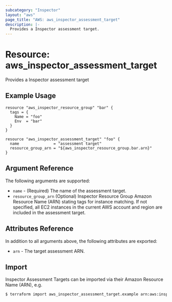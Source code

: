 ```yaml
---
subcategory: "Inspector"
layout: "aws"
page_title: "AWS: aws_inspector_assessment_target"
description: |-
  Provides a Inspector assessment target.
---
```


# Resource: aws_inspector_assessment_target

Provides a Inspector assessment target

## Example Usage

```hcl
resource "aws_inspector_resource_group" "bar" {
  tags = {
    Name = "foo"
    Env  = "bar"
  }
}

resource "aws_inspector_assessment_target" "foo" {
  name               = "assessment target"
  resource_group_arn = "${aws_inspector_resource_group.bar.arn}"
}
```

## Argument Reference

The following arguments are supported:

* `name` - (Required) The name of the assessment target.
* `resource_group_arn` (Optional) Inspector Resource Group Amazon Resource Name (ARN) stating tags for instance matching. If not specified, all EC2 instances in the current AWS account and region are included in the assessment target.

## Attributes Reference

In addition to all arguments above, the following attributes are exported:

* `arn` - The target assessment ARN.

## Import

Inspector Assessment Targets can be imported via their Amazon Resource Name (ARN), e.g.

```sh
$ terraform import aws_inspector_assessment_target.example arn:aws:inspector:us-east-1:123456789012:target/0-xxxxxxx
```
